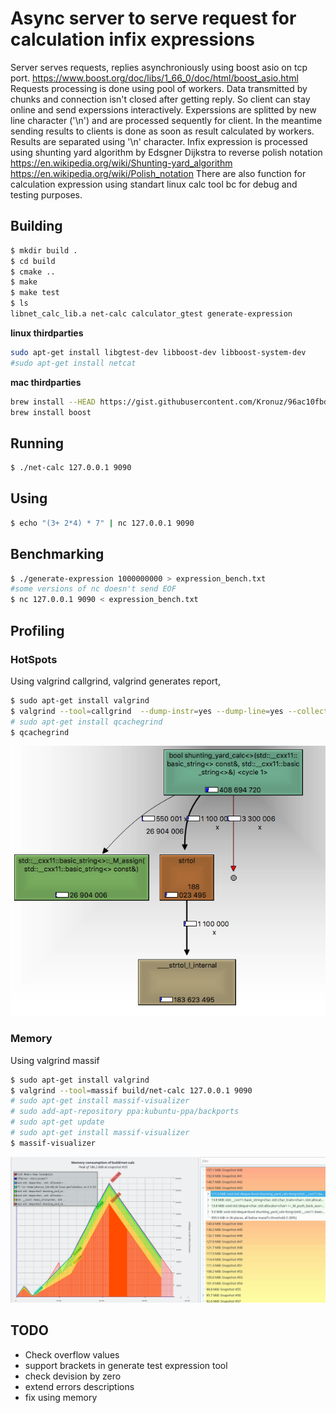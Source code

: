 
Async server to serve request for calculation infix expressions
===
Server serves requests, replies asynchroniously using boost asio on tcp port. 
https://www.boost.org/doc/libs/1_66_0/doc/html/boost_asio.html
Requests processing is done using pool of workers. Data transmitted by chunks and connection isn't closed after getting reply.
So client can stay online and send experssions interactively. Experssions are splitted by new line character ('\n') and are processed sequently for client. In the meantime sending results to clients is done as soon as result calculated by workers. Results are separated using '\n' character.
Infix expression is processed using shunting yard algorithm by Edsgner Dijkstra to reverse polish notation
 https://en.wikipedia.org/wiki/Shunting-yard_algorithm
 https://en.wikipedia.org/wiki/Polish_notation
There are also function for calculation expression using standart linux calc tool bc for debug and testing purposes.



## Building
```sh
$ mkdir build .
$ cd build
$ cmake ..
$ make
$ make test
$ ls
libnet_calc_lib.a net-calc calculator_gtest generate-expression
```
**linux thirdparties**
```sh
sudo apt-get install libgtest-dev libboost-dev libboost-system-dev
#sudo apt-get install netcat 
```

**mac thirdparties**
```sh
brew install --HEAD https://gist.githubusercontent.com/Kronuz/96ac10fbd8472eb1e7566d740c4034f8/raw/gtest.rb
brew install boost
```

## Running 
```sh
$ ./net-calc 127.0.0.1 9090
```

## Using
```sh
$ echo "(3+ 2*4) * 7" | nc 127.0.0.1 9090
```

## Benchmarking
```sh
$ ./generate-expression 1000000000 > expression_bench.txt
#some versions of nc doesn't send EOF
$ nc 127.0.0.1 9090 < expression_bench.txt
```


## Profiling

### HotSpots
Using valgrind callgrind, valgrind generates report, 
```sh
$ sudo apt-get install valgrind
$ valgrind --tool=callgrind  --dump-instr=yes --dump-line=yes --collect-jumps=yes build/net-calc 127.0.0.1 9090
# sudo apt-get install qcachegrind
$ qcachegrind 
```
![callgrind graph](./callgrind.png "Most of time in copying std::string during shunting_yard loop, sample task 1 Mb")

### Memory
Using valgrind massif
```sh
$ sudo apt-get install valgrind
$ valgrind --tool=massif build/net-calc 127.0.0.1 9090
# sudo apt-get install massif-visualizer
# sudo add-apt-repository ppa:kubuntu-ppa/backports 
# sudo apt-get update
# sudo apt-get install massif-visualizer
$ massif-visualizer
```
![massif visualizer graph](./massif.png "Memory used for operations containter and result vector containers, samle task 1Mb")

## TODO
 * Check overflow values
 * support brackets in generate test expression tool
 * check devision by zero
 * extend errors descriptions
 * fix using memory



